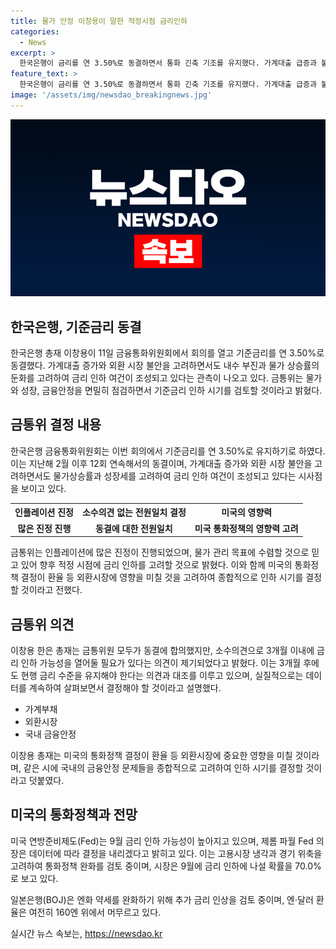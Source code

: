 ```yaml
---
title: 물가 안정 이창용이 말한 적정시점 금리인하
categories:
  - News
excerpt: >
  한국은행이 금리를 연 3.50%로 동결하면서 통화 긴축 기조를 유지했다. 가계대출 급증과 불안한 환율 상황을 고려했지만, 금리 인하 가능성이 제기되고 있다. 물가와 성장, 금융안정을 고려하여 금리 인하를 검토하는 것으로 나타났으며, 한은 총재는 인플레이션에 대한 진정이 이뤄지고 있다며 향후 적정 시기에 금리를 인하할 것이라고 언급했다. 미국 연방준비제도(Fed)의 금리 인하도 영향을 미치고 있으며, 외환시장과 가계부채 등 국내 금융안정도 고려된다. 미국의 경우에는 경기 위축과 고용 냉각에 따른 완화 정책을 시사하고 있다.
feature_text: >
  한국은행이 금리를 연 3.50%로 동결하면서 통화 긴축 기조를 유지했다. 가계대출 급증과 불안한 환율 상황을 고려했지만, 금리 인하 가능성이 제기되고 있다. 물가와 성장, 금융안정을 고려하여 금리 인하를 검토하는 것으로 나타났으며, 한은 총재는 인플레이션에 대한 진정이 이뤄지고 있다며 향후 적정 시기에 금리를 인하할 것이라고 언급했다. 미국 연방준비제도(Fed)의 금리 인하도 영향을 미치고 있으며, 외환시장과 가계부채 등 국내 금융안정도 고려된다. 미국의 경우에는 경기 위축과 고용 냉각에 따른 완화 정책을 시사하고 있다.
image: '/assets/img/newsdao_breakingnews.jpg'
---
```


<p><img src="/assets/img/newsdao_breakingnews.jpg" alt="implanttips 속보" /></p>

<h2 data-ke-size="size26">한국은행, 기준금리 동결</h2>

<p data-ke-size="size16">한국은행 총재 이창용이 11일 금융통화위원회에서 회의를 열고 기준금리를 연 3.50%로 동결했다. 가계대출 증가와 외환 시장 불안을 고려하면서도 내수 부진과 물가 상승률의 둔화를 고려하여 금리 인하 여건이 조성되고 있다는 관측이 나오고 있다. 금통위는 물가와 성장, 금융안정을 면밀히 점검하면서 기준금리 인하 시기를 검토할 것이라고 밝혔다.</p>

<h2 data-ke-size="size26">금통위 결정 내용</h2>

<p data-ke-size="size16">한국은행 금융통화위원회는 이번 회의에서 기준금리를 연 3.50%로 유지하기로 하였다. 이는 지난해 2월 이후 12회 연속해서의 동결이며, 가계대출 증가와 외환 시장 불안을 고려하면서도 물가상승률과 성장세를 고려하여 금리 인하 여건이 조성되고 있다는 시사점을 보이고 있다.</p>

<table>
    <tr>
        <th>인플레이션 진정</th>
        <th>소수의견 없는 전원일치 결정</th>
        <th>미국의 영향력</th>
    </tr>
    <tr>
        <td style="text-align: center; height: 17px;"><b>많은 진정 진행</b></td>
        <td style="text-align: center; height: 17px;"><b>동결에 대한 전원일치</b></td>
        <td style="text-align: center; height: 17px;"><b>미국 통화정책의 영향력 고려</b></td>
    </tr>
</table>

<p data-ke-size="size16">금통위는 인플레이션에 많은 진정이 진행되었으며, 물가 관리 목표에 수렴할 것으로 믿고 있어 향후 적정 시점에 금리 인하를 고려할 것으로 밝혔다. 이와 함께 미국의 통화정책 결정이 환율 등 외환시장에 영향을 미칠 것을 고려하여 종합적으로 인하 시기를 결정할 것이라고 전했다.</p>

<h2 data-ke-size="size26">금통위 의견</h2>

<p data-ke-size="size16">이창용 한은 총재는 금통위원 모두가 동결에 합의했지만, 소수의견으로 3개월 이내에 금리 인하 가능성을 열어둘 필요가 있다는 의견이 제기되었다고 밝혔다. 이는 3개월 후에도 현행 금리 수준을 유지해야 한다는 의견과 대조를 이루고 있으며, 실질적으로는 데이터를 계속하여 살펴보면서 결정해야 할 것이라고 설명했다.</p>

<ul>
    <li>가계부채</li>
    <li>외환시장</li>
    <li>국내 금융안정</li>
</ul>

<p data-ke-size="size16">이창용 총재는 미국의 통화정책 결정이 환율 등 외환시장에 중요한 영향을 미칠 것이라며, 같은 시에 국내의 금융안정 문제들을 종합적으로 고려하여 인하 시기를 결정할 것이라고 덧붙였다.</p>

<h2 data-ke-size="size26">미국의 통화정책과 전망</h2>

<p data-ke-size="size16">미국 연방준비제도(Fed)는 9월 금리 인하 가능성이 높아지고 있으며, 제롬 파월 Fed 의장은 데이터에 따라 결정을 내리겠다고 밝히고 있다. 이는 고용시장 냉각과 경기 위축을 고려하여 통화정책 완화를 검토 중이며, 시장은 9월에 금리 인하에 나설 확률을 70.0%로 보고 있다.</p>

<p data-ke-size="size16">일본은행(BOJ)은 엔화 약세를 완화하기 위해 추가 금리 인상을 검토 중이며, 엔·달러 환율은 여전히 160엔 위에서 머무르고 있다.</p>
실시간 뉴스 속보는, <a href="https://newsdao.kr" rel="dofollow">https://newsdao.kr</a>



